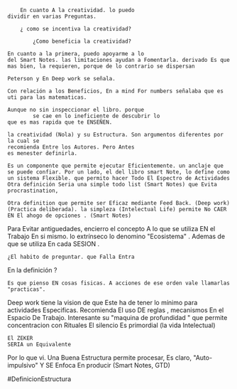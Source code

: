 
		En cuanto A la creatividad. lo puedo
	dividir en varias Preguntas.

		¿ como se incentiva la creatividad?

			¿Como beneficia la creatividad?

	En cuanto a la primera, puedo apoyarme a lo
	del Smart Notes. las limitaciones ayudan a Fomentarla. derivado Es que mas bien, la requieren, porque de lo contrario se dispersan

	Peterson y En Deep work se señala.

	Con relación a los Beneficios, En a mind For numbers señalaba que es uti para las matematicas.

	Aunque no sin inspeccionar el libro. porque
			se cae en lo ineficiente de descubrir lo
	que es mas rapida que te ENSEÑEN.

	la creatividad (Nola) y su Estructura. Son argumentos diferentes por la cual se
	recomienda Entre los Autores. Pero Antes
	es menester definirla.

	Es un componente que permite ejecutar Eficientemente. un anclaje que se puede confiar. Por un lado, el del libro smart Note, lo define como un sistema Flexible. que permito hacer Todo El Espectro de Actividades Otra definición Seria una simple todo list (Smart Notes) que Evita procrastination,

	Otra definition que permite ser Eficaz mediante Feed Back. (Deep work)
	(Practica deliberada). la simpleza (Intelectual Life) permite No CAER EN El ahogo de opciones . (Smart Notes)

Para Evitar antiguedades, encierro el concepto A lo que se utiliza EN el Trabajo En si mismo. lo extrínseco lo denomino
"Ecosistema" . Ademas de que se utiliza
	En cada SESION .

	¿El habito de preguntar. que Falla Entra
En la definición ?

	Es que pienso EN cosas fisicas. A acciones de ese orden vale llamarlas "practicas".

Deep work tiene la vision de que Este
		ha de tener lo mínimo para
	actividades Especificas. Recomienda El uso DE reglas , mecanismos En el Espacio De Trabajo. Interesante su "maquina de profundidad " que permite concentracion con
		Rituales
	El silencio Es primordial (la
	vida Intelectual)

	El ZEKER
	SERIA un Equivalente

Por lo que vi. Una Buena Estructura
	permite procesar, Es claro, "Auto- impulsivo" Y SE Enfoca En producir (Smart Notes,
		GTD)

#DefinicionEstructura

